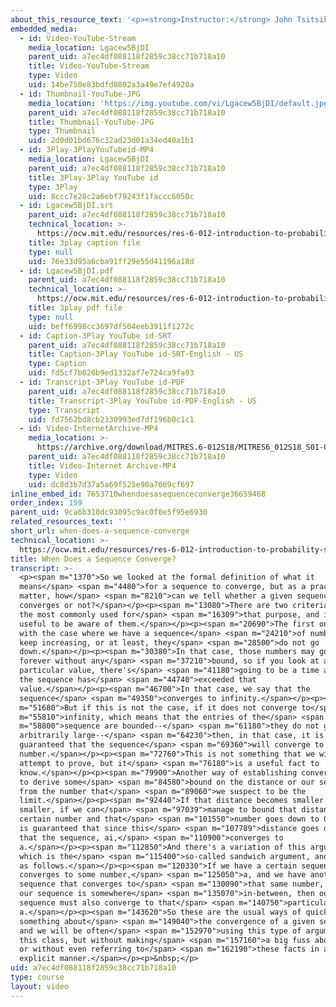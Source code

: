 ```yaml
---
about_this_resource_text: '<p><strong>Instructor:</strong> John Tsitsiklis</p>'
embedded_media:
  - id: Video-YouTube-Stream
    media_location: Lgacew5BjDI
    parent_uid: a7ec4df088118f2859c38cc71b718a10
    title: Video-YouTube-Stream
    type: Video
    uid: 14be750e83bdfd8802a3a49e7ef4920a
  - id: Thumbnail-YouTube-JPG
    media_location: 'https://img.youtube.com/vi/Lgacew5BjDI/default.jpg'
    parent_uid: a7ec4df088118f2859c38cc71b718a10
    title: Thumbnail-YouTube-JPG
    type: Thumbnail
    uid: 2d0d01bd676c32ad23d01a34ed40a1b1
  - id: 3Play-3PlayYouTubeid-MP4
    media_location: Lgacew5BjDI
    parent_uid: a7ec4df088118f2859c38cc71b718a10
    title: 3Play-3Play YouTube id
    type: 3Play
    uid: 8ccc7e28c2a6ebf79243f1faccc6050c
  - id: Lgacew5BjDI.srt
    parent_uid: a7ec4df088118f2859c38cc71b718a10
    technical_location: >-
      https://ocw.mit.edu/resources/res-6-012-introduction-to-probability-spring-2018/part-i-the-fundamentals/when-does-a-sequence-converge/Lgacew5BjDI.srt
    title: 3play caption file
    type: null
    uid: 76e33d95a6cba91ff29e55d41196a18d
  - id: Lgacew5BjDI.pdf
    parent_uid: a7ec4df088118f2859c38cc71b718a10
    technical_location: >-
      https://ocw.mit.edu/resources/res-6-012-introduction-to-probability-spring-2018/part-i-the-fundamentals/when-does-a-sequence-converge/Lgacew5BjDI.pdf
    title: 3play pdf file
    type: null
    uid: beff6998cc3697df504eeb3911f1272c
  - id: Caption-3Play YouTube id-SRT
    parent_uid: a7ec4df088118f2859c38cc71b718a10
    title: Caption-3Play YouTube id-SRT-English - US
    type: Caption
    uid: fd5cf7b026b9ed1332af7e724ca9fa93
  - id: Transcript-3Play YouTube id-PDF
    parent_uid: a7ec4df088118f2859c38cc71b718a10
    title: Transcript-3Play YouTube id-PDF-English - US
    type: Transcript
    uid: fd7562bd8cb2330993ed7df196b0c1c1
  - id: Video-InternetArchive-MP4
    media_location: >-
      https://archive.org/download/MITRES.6-012S18/MITRES6_012S18_S01-04_300k.mp4
    parent_uid: a7ec4df088118f2859c38cc71b718a10
    title: Video-Internet Archive-MP4
    type: Video
    uid: dc8d3b7d37a5a69f525e90a7069cf697
inline_embed_id: 7653710whendoesasequenceconverge36659468
order_index: 159
parent_uid: 9ca6b310dc93095c9ac0f0e5f95e6930
related_resources_text: ''
short_url: when-does-a-sequence-converge
technical_location: >-
  https://ocw.mit.edu/resources/res-6-012-introduction-to-probability-spring-2018/part-i-the-fundamentals/when-does-a-sequence-converge
title: When Does a Sequence Converge?
transcript: >-
  <p><span m="1370">So we looked at the formal definition of what it
  means</span> <span m="4480">for a sequence to converge, but as a practical
  matter, how</span> <span m="8210">can we tell whether a given sequence
  converges or not?</span></p><p><span m="13080">There are two criteria that are
  the most commonly used for</span> <span m="16309">that purpose, and it's
  useful to be aware of them.</span></p><p><span m="20690">The first one deals
  with the case where we have a sequence</span> <span m="24210">of numbers that
  keep increasing, or at least, they</span> <span m="28500">do not go
  down.</span></p><p><span m="30380">In that case, those numbers may go up
  forever without any</span> <span m="37210">bound, so if you look at any
  particular value, there's</span> <span m="41180">going to be a time at which
  the sequence has</span> <span m="44740">exceeded that
  value.</span></p><p><span m="46700">In that case, we say that the
  sequence</span> <span m="49350">converges to infinity.</span></p><p><span
  m="51680">But if this is not the case, if it does not converge to</span> <span
  m="55810">infinity, which means that the entries of the</span> <span
  m="58800">sequence are bounded--</span> <span m="61180">they do not grow
  arbitrarily large--</span> <span m="64230">then, in that case, it is
  guaranteed that the sequence</span> <span m="69360">will converge to a certain
  number.</span></p><p><span m="72760">This is not something that we will
  attempt to prove, but it</span> <span m="76180">is a useful fact to
  know.</span></p><p><span m="79900">Another way of establishing convergence is
  to derive some</span> <span m="84580">bound on the distance or our sequence
  from the number that</span> <span m="89060">we suspect to be the
  limit.</span></p><p><span m="92440">If that distance becomes smaller and
  smaller, if we can</span> <span m="97039">manage to bound that distance by a
  certain number and that</span> <span m="101550">number goes down to 0, then it
  is guaranteed that since this</span> <span m="107789">distance goes down to 0,
  that the sequence, ai,</span> <span m="110900">converges to
  a.</span></p><p><span m="112850">And there's a variation of this argument,
  which is the</span> <span m="115400">so-called sandwich argument, and it goes
  as follows.</span></p><p><span m="120330">If we have a certain sequence that
  converges to some number,</span> <span m="125050">a, and we have another
  sequence that converges to</span> <span m="130090">that same number, a, and
  our sequence is somewhere</span> <span m="135070">in-between, then our
  sequence must also converge to that</span> <span m="140750">particular number,
  a.</span></p><p><span m="143620">So these are the usual ways of quickly saying
  something about</span> <span m="149040">the convergence of a given sequence,
  and we will be often</span> <span m="152970">using this type of argument in
  this class, but without making</span> <span m="157160">a big fuss about them,
  or without even referring to</span> <span m="162190">these facts in an
  explicit manner.</span></p><p>&nbsp;</p>
uid: a7ec4df088118f2859c38cc71b718a10
type: course
layout: video
---
```


